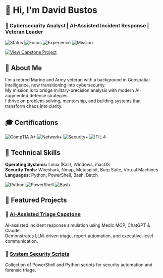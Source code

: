 # 👋 Hi, I'm David Bustos  
### 🧠 Cybersecurity Analyst | AI-Assisted Incident Response | Veteran Leader  

![Status](https://img.shields.io/badge/Status-Actively_Learning-brightgreen?style=for-the-badge)
![Focus](https://img.shields.io/badge/Focus-AI_Security_&_DFIR-blue?style=for-the-badge)
![Experience](https://img.shields.io/badge/Background-Military_&_GeoIntelligence-purple?style=for-the-badge)
![Mission](https://img.shields.io/badge/Mission-Build_Secure_AI_Systems-grey?style=for-the-badge)

[![View Capstone Project](https://img.shields.io/badge/View_AI-Assisted_Triage_Capstone-black?style=for-the-badge&logo=github)](https://github.com/ByteBusterNikon/ai-assisted-triage-capstone)


## 🧭 About Me
I'm a retired Marine and Army veteran with a background in Geospatial Intelligence, now transitioning into cybersecurity.  
My mission is to bridge military-precision analysis with modern AI-augmented defense strategies.  
I thrive on problem-solving, mentorship, and building systems that transform chaos into clarity.

## 🎓 Certifications
![CompTIA A+](https://img.shields.io/badge/CompTIA-A%2B-red?style=for-the-badge)
![Network+](https://img.shields.io/badge/CompTIA-Network%2B-blue?style=for-the-badge)
![Security+](https://img.shields.io/badge/CompTIA-Security%2B-yellow?style=for-the-badge)
![ITIL 4](https://img.shields.io/badge/ITIL-4-purple?style=for-the-badge)


## 🧰 Technical Skills
**Operating Systems:** Linux (Kali), Windows, macOS  
**Security Tools:** Wireshark, Nmap, Metasploit, Burp Suite, Virtual Machines  
**Languages:** Python, PowerShell, Bash, Batch  

![Python](https://img.shields.io/badge/Python-Intermediate-yellow?style=flat-square)
![PowerShell](https://img.shields.io/badge/PowerShell-Intermediate-blue?style=flat-square)
![Bash](https://img.shields.io/badge/Bash-Scripting-lightgrey?style=flat-square)

  
## 🚀 Featured Projects
### 🧠 [AI-Assisted Triage Capstone](https://github.com/ByteBusterNikon/ai-assisted-triage-capstone)
AI-assisted incident response simulation using Medic MCP, ChatGPT & Claude.  
Demonstrates LLM-driven triage, report automation, and executive-level communication.

### 🧰 [System Security Scripts](https://github.com/ByteBusterNikon/SystemSecurityScripts)
Collection of PowerShell and Python scripts for security automation and forensic triage.



<!---

## 📊 GitHub Stats
![David’s GitHub Stats](https://github-readme-stats.vercel.app/api?username=ByteBusterNikon&show_icons=true&theme=dark)
![Top Languages](https://github-readme-stats.vercel.app/api/top-langs/?username=ByteBusterNikon&layout=compact&theme=dark)

--->
